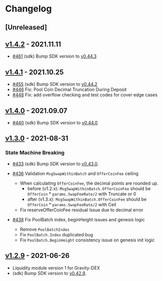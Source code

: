 <!--
Guiding Principles:

Changelogs are for humans, not machines.
There should be an entry for every single version.
The same types of changes should be grouped.
Versions and sections should be linkable.
The latest version comes first.
The release date of each version is displayed.
Mention whether you follow Semantic Versioning.

Usage:

Change log entries are to be added to the Unreleased section under the
appropriate stanza (see below). Each entry should ideally include a tag and
the Github issue reference in the following format:

* (<tag>) \#<issue-number> message

The issue numbers will later be link-ified during the release process so you do
not have to worry about including a link manually, but you can if you wish.

Types of changes (Stanzas):

"Features" for new features.
"Improvements" for changes in existing functionality.
"Deprecated" for soon-to-be removed features.
"Bug Fixes" for any bug fixes.
"Client Breaking" for breaking Protobuf, gRPC and REST routes used by end-users.
"CLI Breaking" for breaking CLI commands.
"API Breaking" for breaking exported APIs used by developers building on SDK.
"State Machine Breaking" for any changes that result in a different AppState given same genesisState and txList.
Ref: https://keepachangelog.com/en/1.0.0/
-->

# Changelog

## [Unreleased]

## [v1.4.2](https://github.com/tendermint/liquidity/releases) - 2021.11.11

* [\#461](https://github.com/tendermint/liquidity/pull/461) (sdk) Bump SDK version to [v0.44.3](https://github.com/cosmos/cosmos-sdk/releases/tag/v0.44.3)

## [v1.4.1](https://github.com/tendermint/liquidity/releases/tag/v1.4.1) - 2021.10.25

* [\#455](https://github.com/tendermint/liquidity/pull/455) (sdk) Bump SDK version to [v0.44.2](https://github.com/cosmos/cosmos-sdk/releases/tag/v0.44.2)
* [\#446](https://github.com/tendermint/liquidity/pull/446) Fix: Pool Coin Decimal Truncation During Deposit
* [\#448](https://github.com/tendermint/liquidity/pull/448) Fix: add overflow checking and test codes for cover edge cases


## [v1.4.0](https://github.com/tendermint/liquidity/releases/tag/v1.4.0) - 2021.09.07

* [\#440](https://github.com/tendermint/liquidity/pull/440) (sdk) Bump SDK version to [v0.44.0](https://github.com/cosmos/cosmos-sdk/releases/tag/v0.44.0)

## [v1.3.0](https://github.com/tendermint/liquidity/releases/tag/v1.3.0) - 2021-08-31

### State Machine Breaking

* [\#433](https://github.com/tendermint/liquidity/pull/433) (sdk) Bump SDK version to [v0.43.0](https://github.com/cosmos/cosmos-sdk/releases/tag/v0.43.0).

* [\#436](https://github.com/tendermint/liquidity/pull/436) Validation `MsgSwapWithinBatch` and `OfferCoinFee` ceiling
  * When calculating `OfferCoinFee`, the decimal points are rounded up.
    - before (v1.2.x):  `MsgSwapWithinBatch.OfferCoinFee` should be `OfferCoin` * `params.SwapFeeRate/2` with Truncate or 0
    - after (v1.3.x):  `MsgSwapWithinBatch.OfferCoinFee` should be `OfferCoin` * `params.SwapFeeRate/2` with Ceil
  * Fix reserveOfferCoinFee residual Issue due to decimal error
  
* [\#438](https://github.com/tendermint/liquidity/pull/438) Fix PoolBatch index, beginHeight issues and genesis logic
  * Remove `PoolBatchIndex`
  * Fix `PoolBatch.Index` duplicated bug
  * Fix `PoolBatch.BeginHeight` consistency issue on genesis init logic  
  
## [v1.2.9](https://github.com/tendermint/liquidity/releases/tag/v1.2.9) - 2021-06-26
 * Liquidity module version 1 for Gravity-DEX
 * (sdk) Bump SDK version to [v0.42.9](https://github.com/cosmos/cosmos-sdk/releases/tag/v0.42.9). 
